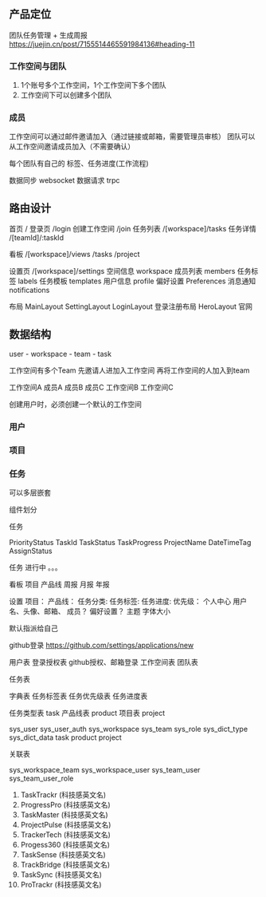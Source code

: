 ## 产品定位

团队任务管理 + 生成周报
https://juejin.cn/post/7155514465591984136#heading-11
### 工作空间与团队

1. 1个账号多个工作空间，1个工作空间下多个团队
2. 工作空间下可以创建多个团队

### 成员

工作空间可以通过邮件邀请加入（通过链接或邮箱，需要管理员审核）
团队可以从工作空间邀请成员加入（不需要确认）

每个团队有自己的 标签、任务进度(工作流程)



数据同步 websocket
数据请求 trpc


## 路由设计

首页 /
登录页 /login
创建工作空间 /join
任务列表 /[workspace]/tasks
  任务详情 /[teamId]/:taskId


看板 /[workspace]/views
  /tasks
  /project

设置页 /[workspace]/settings
  空间信息 workspace
  成员列表 members
  任务标签 labels
  任务模板 templates
  用户信息 profile
  偏好设置 Preferences
  消息通知 notifications

布局 
MainLayout
SettingLayout
LoginLayout 登录注册布局
HeroLayout 官网


## 数据结构

user - workspace - team - task

工作空间有多个Team
先邀请人进加入工作空间
再将工作空间的人加入到team

工作空间A 成员A 成员B 成员C
工作空间B
工作空间C

创建用户时，必须创建一个默认的工作空间

### 用户

### 项目

### 任务

 可以多层嵌套

组件划分

任务


PriorityStatus
TaskId
TaskStatus
TaskProgress
ProjectName
DateTimeTag
AssignStatus

任务
  进行中 。。。
  
看板
  项目
  产品线
  周报
  月报
  年报

设置
  项目：
  产品线：
  任务分类:
  任务标签:
  任务进度:
  优先级：
  个人中心
    用户名、头像、邮箱、
  成员？
  偏好设置？
    主题
    字体大小
 

 默认指派给自己


 github登录
 https://github.com/settings/applications/new

 用户表
 登录授权表 github授权、邮箱登录
 工作空间表
 团队表
 
 任务表
 
 字典表
  任务标签表
  任务优先级表
  任务进度表

 任务类型表 task
 产品线表 product
 项目表 project

sys_user
sys_user_auth
sys_workspace
sys_team
sys_role
sys_dict_type
sys_dict_data
task
product
project

关联表

sys_workspace_team
sys_workspace_user
sys_team_user
sys_team_user_role







1. TaskTrackr (科技感英文名)
2. ProgressPro (科技感英文名)
3. TaskMaster (科技感英文名)
4. ProjectPulse (科技感英文名)
5. TrackerTech (科技感英文名)
6. Progess360 (科技感英文名)
7. TaskSense (科技感英文名)
8. TrackBridge (科技感英文名)
9. TaskSync (科技感英文名)
10. ProTrackr (科技感英文名)